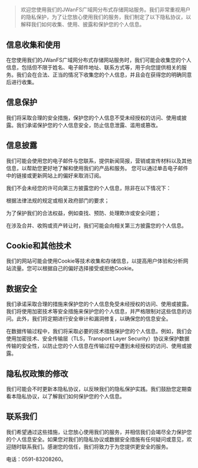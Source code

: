 
#

> 欢迎您使用我们的JWanFS广域网分布式存储网站服务。我们非常重视用户的隐私保护，为了让您放心使用我们的服务，我们制定了以下隐私协议，以解释我们如何收集、使用、披露和保护您的个人信息。

## 信息收集和使用

在您使用我们的JWanFS广域网分布式存储网站服务时，我们可能会收集您的个人信息，包括但不限于姓名、电子邮件地址、联系方式等，用于向您提供相关的服务。我们会在合法、正当的情况下收集您的个人信息，并且会在获得您的明确同意后进行收集。

## 信息保护

我们将采取合理的安全措施，保护您的个人信息不受未经授权的访问、使用或披露。我们承诺保护您的个人信息安全，防止信息泄露、滥用或篡改。

## 信息披露

我们可能会使用您的电子邮件与您联系，提供新闻简报，营销或宣传材料以及其他信息，以帮助您更好地了解和使用我们的产品和服务。 您可以通过单击电子邮件中的链接或更新网站上的偏好来取消订阅。

我们不会未经您的许可向第三方披露您的个人信息，除非在以下情况下：

根据法律法规的规定或相关政府部门的要求；

为了保护我们的合法权益，例如查找、预防、处理欺诈或安全问题；

在涉及合并、收购或资产转让时，我们可能会向相关第三方披露您的个人信息。

## Cookie和其他技术

我们的网站可能会使用Cookie等技术收集和存储信息，以提高用户体验和分析网站流量。您可以根据自己的偏好选择接受或拒绝Cookie。

## 数据安全

我们承诺采取合理的措施来保护您的个人信息免受未经授权的访问、使用或披露。我们将使用加密技术等安全措施来保护您的个人信息，并严格限制对这些信息的访问。此外，我们将定期进行安全审计和漏洞修复，以确保您的信息安全。

在数据传输过程中，我们将采取必要的技术措施保护您的个人信息。例如，我们会使用加密技术、安全传输层（TLS，Transport Layer Security）协议来保护数据传输的安全性，以防止您的个人信息在传输过程中遭到未经授权的访问、使用或披露。

## 隐私权政策的修改

我们可能会不时更新本隐私协议，以反映我们的隐私保护实践。我们鼓励您定期查看本隐私协议，以了解我们如何保护您的个人信息。

## 联系我们

我们希望通过这些措施，让您放心使用我们的服务，并相信我们会竭尽全力保护您的个人信息安全。如果您对我们的隐私协议或数据安全措施有任何疑问或意见，欢迎随时联系我们。感谢您的信任，我们将致力于为您提供更安全的服务。

电话：0591-83208260。
